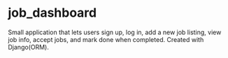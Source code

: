 # job_dashboard
Small application that lets users sign up, log in, add a new job listing, view job info, accept jobs, and mark done when completed. Created with Django(ORM).
